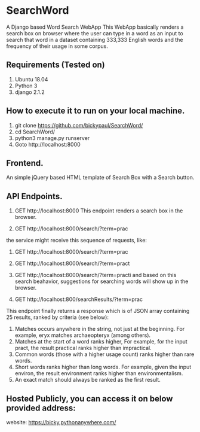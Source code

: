 # SearchWord
A Django based Word Search WebApp
This WebApp basically renders a search box on browser where the user can type in a word as an input to search that word in a dataset containing 333,333 English words and the frequency of their usage in some corpus.

## Requirements (Tested on)
1. Ubuntu 18.04
2. Python 3
3. django 2.1.2

## How to execute it to run on your local machine.
1. git clone https://github.com/bickypaul/SearchWord/
2. cd SearchWord/
3. python3 manage.py runserver
4. Goto http://localhost:8000

## Frontend.
An simple jQuery based HTML template of Search Box with a Search button.

## API Endpoints.
1. GET http://localhost:8000
This endpoint renders a search box in the browser.

2. GET http://localhost:8000/search/?term=prac

the service might receive this sequence of requests, like:
  1. GET http://localhost:8000/search/?term=prac
  2. GET http://localhost:8000/search/?term=pract
  3. GET http://localhost:8000/search/?term=practi
and based on this search beahavior, suggestions for searching words will show up in the browser.

3. GET http://localhost:800/searchResults/?term=prac

This endpoint finally returns a response which is of JSON array containing 25 results, ranked by criteria (see below):
1. Matches occurs anywhere in the string, not just at the beginning. For example, eryx matches archaeopteryx (among others).
2. Matches at the start of a word ranks higher, For example, for the input pract, the result practical ranks higher than impractical.
3. Common words (those with a higher usage count) ranks higher than rare words.
4. Short words ranks higher than long words. For example, given the input environ, the result environment ranks
  higher than environmentalism.
5. An exact match should always be ranked as the first result.

## Hosted Publicly, you can access it on below provided address:
website: https://bicky.pythonanywhere.com/
